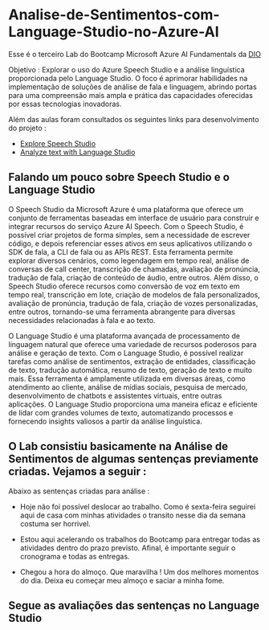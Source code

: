# Analise-de-Sentimentos-com-Language-Studio-no-Azure-AI

Esse é o terceiro Lab do Bootcamp Microsoft Azure AI Fundamentals da [DIO](https://www.dio.me/)

Objetivo : Explorar o uso do Azure Speech Studio e a análise linguística proporcionada pelo Language Studio.
           O foco é  aprimorar  habilidades na implementação de soluções de análise de fala e linguagem, abrindo portas para uma compreensão mais ampla e prática das capacidades 
           oferecidas por essas tecnologias inovadoras.

Além das aulas foram consultados os seguintes links  para desenvolvimento do projeto :

  * [Explore Speech Studio](https://microsoftlearning.github.io/mslearn-ai-fundamentals/Instructions/Labs/09-speech.html)
  * [Analyze text with Language Studio](https://microsoftlearning.github.io/mslearn-ai-fundamentals/Instructions/Labs/06-text-analysis.html)
           



## Falando um pouco sobre Speech Studio e o Language Studio

O Speech Studio da Microsoft Azure é uma plataforma que oferece um conjunto de ferramentas baseadas em interface de usuário para construir e integrar recursos do serviço Azure AI Speech. Com o Speech Studio, é possível criar projetos de forma simples, sem a necessidade de escrever código, e depois referenciar esses ativos em seus aplicativos utilizando o SDK de fala, a CLI de fala ou as APIs REST. Esta ferramenta permite explorar diversos cenários, como legendagem em tempo real, análise de conversas de call center, transcrição de chamadas, avaliação de pronúncia, tradução de fala, criação de conteúdo de áudio, entre outros. Além disso, o Speech Studio oferece recursos como conversão de voz em texto em tempo real, transcrição em lote, criação de modelos de fala personalizados, avaliação de pronúncia, tradução de fala, criação de vozes personalizadas, entre outros, tornando-se uma ferramenta abrangente para diversas necessidades relacionadas à fala e ao texto.


O Language Studio é uma plataforma avançada de processamento de linguagem natural que oferece uma variedade de recursos poderosos para análise e geração de texto. Com o Language Studio, é possível realizar tarefas como análise de sentimentos, extração de entidades, classificação de texto, tradução automática, resumo de texto, geração de texto e muito mais. Essa ferramenta é amplamente utilizada em diversas áreas, como atendimento ao cliente, análise de mídias sociais, pesquisa de mercado, desenvolvimento de chatbots e assistentes virtuais, entre outras aplicações. O Language Studio proporciona uma maneira eficaz e eficiente de lidar com grandes volumes de texto, automatizando processos e fornecendo insights valiosos a partir da análise linguística.


## O Lab consistiu basicamente na Análise de Sentimentos de algumas sentenças previamente criadas. Vejamos a seguir : 

   Abaixo as sentenças criadas para análise :

   * Hoje não foi possível deslocar ao trabalho. Como é sexta-feira seguirei aqui de casa com minhas atividades o transito nesse dia da semana costuma ser horrivel. 

 * Estou aqui acelerando os trabalhos do Bootcamp para entregar todas as atividades dentro do prazo previsto. Afinal, é importante seguir o cronograma e todas as entregas.

 * Chegou a hora do almoço. Que maravilha ! Um dos melhores momentos do dia.
    Deixa eu começar meu almoço e saciar a minha fome.



## Segue as avaliações das sentenças no Language Studio 



           
